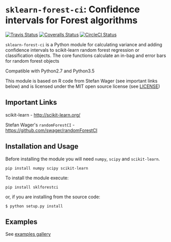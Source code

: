 # `sklearn-forest-ci`: Confidence intervals for Forest algorithms

[![Travis Status](https://travis-ci.org/uwescience/sklearn-forest-ci.svg?branch=master)](https://travis-ci.org/uwescience/sklearn-forest-ci)
[![Coveralls Status](https://coveralls.io/repos/uwescience/sklearn-forest-ci/badge.svg?branch=master&service=github)](https://coveralls.io/r/uwescience/sklearn-forest-ci)
[![CircleCI Status](https://circleci.com/gh/uwescience/sklearn-forest-ci.svg?style=shield&circle-token=:circle-token)](https://circleci.com/gh/uwescience/sklearn-forest-ci/tree/master)

`sklearn-forest-ci` is a Python module for calculating variance and adding
confidence intervals to scikit-learn random forest regression or classification
objects. The core functions calculate an in-bag and error bars for
random forest objects

Compatible with Python2.7 and Python3.5

This module is based on R code from Stefan Wager (see important links below)
and is licensed under the MIT open source license (see [LICENSE](LICENSE))

## Important Links
scikit-learn - http://scikit-learn.org/

Stefan Wager's `randomForestCI` - https://github.com/swager/randomForestCI

## Installation and Usage
Before installing the module you will need `numpy`, `scipy` and `scikit-learn`.
```
pip install numpy scipy scikit-learn
```

To install the module execute:
```
pip install sklforestci
```
or, if you are installing from the source code:
```shell
$ python setup.py install
```

## Examples
See [examples gallery](http://uwescience.github.io/sklearn-forest-ci/auto_examples/index.html)
